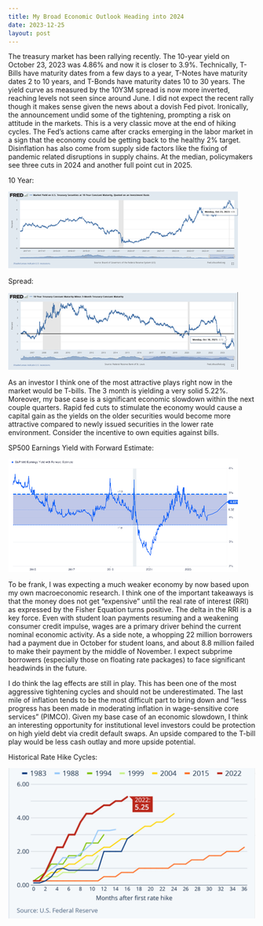 ```yaml
---
title: My Broad Economic Outlook Heading into 2024
date: 2023-12-25
layout: post
--- 
```


The treasury market has been rallying recently. 
The 10-year yield on October 23, 2023 was 4.86% and now it is closer to 3.9%. 
Technically, T-Bills have maturity dates from a few days to a year, T-Notes have maturity dates 2 to 10 years, and T-Bonds have maturity dates 10 to 30 years. 
The yield curve as measured by the 10Y3M spread is now more inverted, reaching levels not seen since around June. 
I did not expect the recent rally though it makes sense given the news about a dovish Fed pivot. 
Ironically, the announcement undid some of the tightening, prompting a risk on attitude in the markets. 
This is a very classic move at the end of hiking cycles. 
The Fed’s actions came after cracks emerging in the labor market in a sign that the economy could be getting back to the healthy 2% target. 
Disinflation has also come from supply side factors like the fixing of pandemic related disruptions in supply chains. 
At the median, policymakers see three cuts in 2024 and another full point cut in 2025. 

10 Year:

![10yr](/assets/images/10yr.png)

Spread:

![spread](/assets/images/3M10YR.png)

As an investor I think one of the most attractive plays right now in the market would be T-bills. 
The 3 month is yielding a very solid 5.22%. Moreover, my base case is a significant economic slowdown within the next couple quarters. 
Rapid fed cuts to stimulate the economy would cause a capital gain as the yields on the older securities would become more attractive compared to newly issued securities in the lower rate environment. 
Consider the incentive to own equities against bills.

SP500 Earnings Yield with Forward Estimate:

![yield](/assets/images/EarningsYield.png)

To be frank, I was expecting a much weaker economy by now based upon my own macroeconomic research. 
I think one of the important takeaways is that the money does not get “expensive” until the real rate of interest (RRI) as expressed by the Fisher Equation turns positive. 
The delta in the RRI is a key force. Even with student loan payments resuming and a weakening consumer credit impulse, wages are a primary driver behind the current nominal economic activity. 
As a side note, a whopping 22 million borrowers had a payment due in October for student loans, and about 8.8 million failed to make their payment by the middle of November. 
I expect subprime borrowers (especially those on floating rate packages) to face significant headwinds in the future. 

I do think the lag effects are still in play. 
This has been one of the most aggressive tightening cycles and should not be underestimated. 
The last mile of inflation tends to be the most difficult part to bring down and “less progress has been made in moderating inflation in wage-sensitive core services” (PIMCO). 
Given my base case of an economic slowdown, I think an interesting opportunity for institutional level investors could be protection on high yield debt via credit default swaps. 
An upside compared to the T-bill play would be less cash outlay and more upside potential. 

Historical Rate Hike Cycles:

![cycle](/assets/images/Cycle.png)
